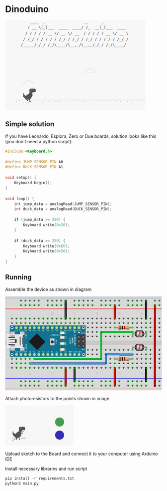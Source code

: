 # Dinoduino

![Dinoduino Gif](src/img/game.gif)


## Simple solution
If you have Leonardo, Esplora, Zero or Due boards, solution looks like this (you don't need a python script):

```C++
#include <Keyboard.h>

#define JUMP_SENSOR_PIN A0
#define DUCK_SENSOR_PIN A1

void setup() {
    Keyboard.begin();
}

void loop() {
    int jump_data = analogRead(JUMP_SENSOR_PIN);
    int duck_data = analogRead(DUCK_SENSOR_PIN);

    if (jump_data >= 250) {
        Keyboard.write(0x20);
    }

    if (duck_data >= 250) {
        Keyboard.write(0xE0);
        Keyboard.write(0x50);
    }
}
```

## Running
Assemble the device as shown in diagram

![Assembly Diagram](src/img/diagram.png)

Attach photoresistors to the points shown in image

![Attachment Points](src/img/points.png)

Upload sketch to the Board and connect it to your computer using Arduino IDE

Install necessary libraries and run script
```
pip install -r requirements.txt
python3 main.py
```
